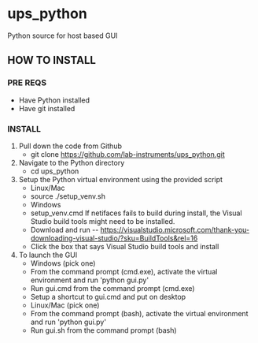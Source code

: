 # ups_python
Python source for host based GUI

## HOW TO INSTALL

### PRE REQS
* Have Python installed
* Have git installed

### INSTALL
1. Pull down the code from Github
    * git clone https://github.com/lab-instruments/ups_python.git
2. Navigate to the Python directory
    * cd ups_python
3. Setup the Python virtual environment using the provided script
    * Linux/Mac
     * source ./setup_venv.sh
    * Windows
     * setup_venv.cmd
   If netifaces fails to build during install, the Visual Studio build tools might need to be installed.
    * Download and run -- https://visualstudio.microsoft.com/thank-you-downloading-visual-studio/?sku=BuildTools&rel=16
    * Click the box that says Visual Studio build tools and install 
3. To launch the GUI
    * Windows (pick one)
     * From the command prompt (cmd.exe), activate the virtual environment and run 'python gui.py'
     * Run gui.cmd from the command prompt (cmd.exe)
     * Setup a shortcut to gui.cmd and put on desktop
    * Linux/Mac (pick one)
     * From the command prompt (bash), activate the virtual environment and run 'python gui.py'
     * Run gui.sh from the command prompt (bash)
